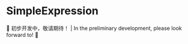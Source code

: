 # SimpleExpression
:construction: 初步开发中，敬请期待！ | In the preliminary development, please look forward to! :construction:
